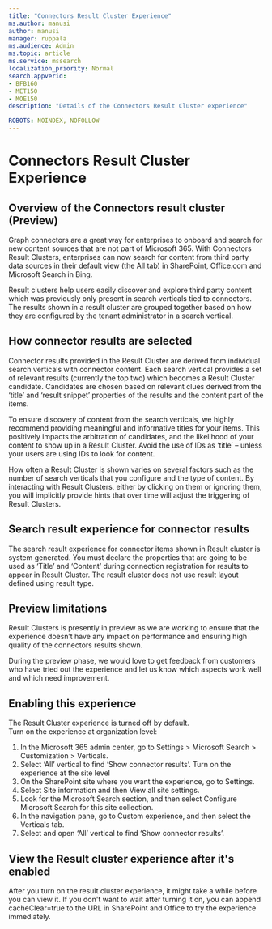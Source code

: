 ```yaml
---
title: "Connectors Result Cluster Experience"
ms.author: manusi
author: manusi
manager: ruppala
ms.audience: Admin
ms.topic: article
ms.service: mssearch
localization_priority: Normal
search.appverid:
- BFB160
- MET150
- MOE150
description: "Details of the Connectors Result Cluster experience"

ROBOTS: NOINDEX, NOFOLLOW
---
```

# Connectors Result Cluster Experience

## Overview of the Connectors result cluster (Preview)
Graph connectors are a great way for enterprises to onboard and search for new content sources that are not part of Microsoft 365. With Connectors Result Clusters, enterprises can now search for content from third party data sources in their default view (the All tab) in SharePoint, Office.com and Microsoft Search in Bing. 

Result clusters help users easily discover and explore third party content which was previously only present in search verticals tied to connectors. The results shown in a result cluster are grouped together based on how they are configured by the tenant administrator in a search vertical.  

## How connector results are selected
Connector results provided in the Result Cluster are derived from individual search verticals with connector content. Each search vertical provides a set of relevant results (currently the top two) which becomes a Result Cluster candidate. Candidates are chosen based on relevant clues derived from the ‘title’ and ‘result snippet’ properties of the results and the content part of the items. 

To ensure discovery of content from the search verticals, we highly recommend providing meaningful and informative titles for your items. This positively impacts the arbitration of candidates, and the likelihood of your content to show up in a Result Cluster. Avoid the use of IDs as ‘title’ – unless your users are using IDs to look for content. 

How often a Result Cluster is shown varies on several factors such as the number of search verticals that you configure and the type of content. By interacting with Result Clusters, either by clicking on them or ignoring them, you will implicitly provide hints that over time will adjust the triggering of Result Clusters.

## Search result experience for connector results
The search result experience for connector items shown in Result cluster is system generated. You must declare the properties that are going to be used as ‘Title’ and ‘Content’ during connection registration for results to appear in Result Cluster. The result cluster does not use result layout defined using result type.

## Preview limitations  
Result Clusters is presently in preview as we are working to ensure that the experience doesn’t have any impact on performance and ensuring high quality of the connectors results shown.  

During the preview phase, we would love to get feedback from customers who have tried out the experience and let us know which aspects work well and which need improvement.

## Enabling this experience   
The Result Cluster experience is turned off by default.  
Turn on the experience at organization level:   
1.	In the Microsoft 365 admin center, go to Settings > Microsoft Search > Customization > Verticals.  
2.	Select  ‘All’ vertical to find ‘Show connector results’. 
Turn on the experience at the site level 
1.	On the SharePoint site where you want the experience, go to Settings. 
2.	Select Site information and then View all site settings. 
3.	Look for the Microsoft Search section, and then select Configure Microsoft Search for this site collection. 
4.	In the navigation pane, go to Custom experience, and then select the Verticals tab. 
5.	Select  and open ‘All’ vertical to find ‘Show connector results’.

## View the Result cluster experience after it's enabled
After you turn on the result cluster experience, it might take a while before you  can view it. If you don't want to wait after turning it on, you can append cacheClear=true to the URL in SharePoint and Office to try the experience immediately.  